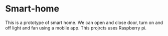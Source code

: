 # Smart-home
This is a prototype of smart home. We can open and close door, turn on and off light and fan using a mobile app. This projrcts uses Raspberry pi.
